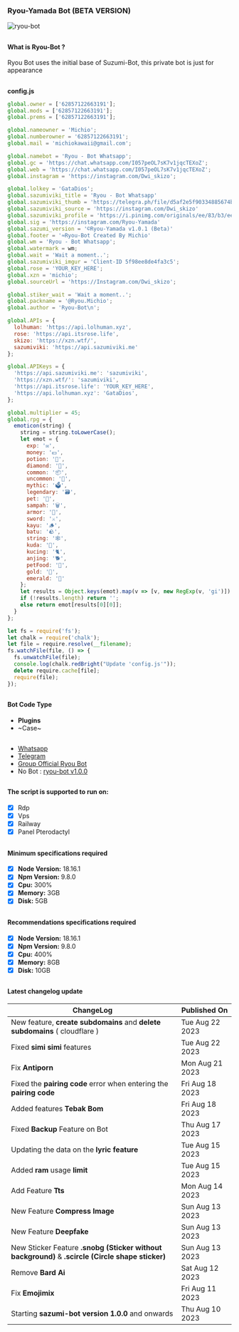 <h3>Ryou-Yamada Bot (BETA VERSION)</h3>

![ryou-bot](https://telegra.ph/file/10a40a757908e0b2888c5.jpg)

##

<h4>What is Ryou-Bot ?</h4>
<p>Ryou Bot uses the initial base of Suzumi-Bot, this private bot is just for appearance </p>

##
<h>**config.js**</h2>

```javascript
global.owner = ['62857122663191'];
global.mods = ['62857122663191'];
global.prems = ['62857122663191'];

global.nameowner = 'Michio';
global.numberowner = '62857122663191';
global.mail = 'michiokawaii@gmail.com';

global.namebot = 'Ryou - Bot Whatsapp';
global.gc = 'https://chat.whatsapp.com/I057peOL7sK7v1jqcTEXoZ';
global.web = 'https://chat.whatsapp.com/I057peOL7sK7v1jqcTEXoZ';
global.instagram = 'https://instagram.com/Dwi_skizo';

global.lolkey = 'GataDios';
global.sazumiviki_title = 'Ryou - Bot Whatsapp'
global.sazumiviki_thumb = 'https://telegra.ph/file/d5af2e5f90334885674b5.jpg'
global.sazumiviki_source = 'https://instagram.com/Dwi_skizo'
global.sazumiviki_profile = 'https://i.pinimg.com/originals/ee/83/b3/ee83b364c152f474b6e85e8b4737462f.jpg'
global.sig = 'https://instagram.com/Ryou-Yamada'
global.sazumi_version = '©Ryou-Yamada v1.0.1 (Beta)'
global.footer = '≈Ryou-Bot Created By Michio'
global.wm = 'Ryou - Bot Whatsapp';
global.watermark = wm;
global.wait = 'Wait a moment..';
global.sazumiviki_imgur = 'Client-ID 5f98ee8de4fa3c5';
global.rose = 'YOUR_KEY_HERE';
global.xzn = 'michio';
global.sourceUrl = 'https://Instagram.com/Dwi_skizo';

global.stiker_wait = 'Wait a moment..';
global.packname = '@Ryou.Michio';
global.author = 'Ryou-Bot\n';

global.APIs = {
  lolhuman: 'https://api.lolhuman.xyz',
  rose: 'https://api.itsrose.life',
  skizo: 'https://xzn.wtf/',
  sazumiviki: 'https://api.sazumiviki.me'
};

global.APIKeys = {
  'https://api.sazumiviki.me': 'sazumiviki',
  'https://xzn.wtf/': 'sazumiviki',
  'https://api.itsrose.life': 'YOUR_KEY_HERE',
  'https://api.lolhuman.xyz': 'GataDios',
};

global.multiplier = 45;
global.rpg = {
  emoticon(string) {
    string = string.toLowerCase();
    let emot = {
      exp: '✉️',
      money: '💵',
      potion: '🥤',
      diamond: '💎',
      common: '📦',
      uncommon: '🎁',
      mythic: '🗳️',
      legendary: '🗃️',
      pet: '🎁',
      sampah: '🗑',
      armor: '🥼',
      sword: '⚔️',
      kayu: '🪵',
      batu: '🪨',
      string: '🕸️',
      kuda: '🐎',
      kucing: '🐈',
      anjing: '🐕',
      petFood: '🍖',
      gold: '👑',
      emerald: '💚'
    };
    let results = Object.keys(emot).map(v => [v, new RegExp(v, 'gi')]).filter(v => v[1].test(string));
    if (!results.length) return '';
    else return emot[results[0][0]];
  }
};

let fs = require('fs');
let chalk = require('chalk');
let file = require.resolve(__filename);
fs.watchFile(file, () => {
  fs.unwatchFile(file);
  console.log(chalk.redBright("Update 'config.js'"));
  delete require.cache[file];
  require(file);
});
```
##

<h4>Bot Code Type</h4>

- <b>Plugins</b>
- ~Case~

##

- [Whatsapp](https://wa.me/+62857122663191)
- [Telegram](https://t.me/michiokawaii)
- [Group Official Ryou Bot](https://chat.whatsapp.com/IsLUDInfrTC4Tv74I96imL)
- No Bot : [ryou-bot v1.0.0](https://wa.me/6285742548496?text=.menu)
##

<h4>The script is supported to run on:</h4>

- [x] Rdp
- [x] Vps
- [x] Railway
- [x] Panel Pterodactyl  

##

<h4>Minimum specifications required</h4>

- [x] **Node Version:** 18.16.1
- [x] **Npm Version:** 9.8.0
- [x] **Cpu:** 300%
- [x] **Memory:** 3GB
- [x] **Disk:** 5GB

##

<h4>Recommendations specifications required</h4>

- [x] **Node Version:** 18.16.1
- [x] **Npm Version:** 9.8.0
- [x] **Cpu:** 400%
- [x] **Memory:** 8GB
- [x] **Disk:** 10GB

##

<h4>Latest changelog update</h4>

| ChangeLog | Published On |
| ----- | ------------ |
|  New feature, **create subdomains** and **delete subdomains** ( cloudflare )| Tue Aug 22 2023 |
|  Fixed **simi simi** features| Tue Aug 22 2023 |
|  Fix **Antiporn**| Mon Aug 21 2023 |
|  Fixed the **pairing code** error when entering the **pairing code**| Fri Aug 18 2023 |
|  Added features **Tebak Bom**| Fri Aug 18 2023 |
|  Fixed **Backup** Feature on Bot| Thu Aug 17 2023 |
|  Updating the data on the **lyric feature**| Tue Aug 15 2023 |
|  Added **ram** usage **limit**| Tue Aug 15 2023 |
|  Add Feature **Tts**| Mon Aug 14 2023 |
|  New Feature **Compress Image**| Sun Aug 13 2023 |
|  New Feature **Deepfake**| Sun Aug 13 2023 |
|  New Sticker Feature **.snobg (Sticker without background)** & **.scircle (Circle shape sticker)**| Sun Aug 13 2023 |
|  Remove **Bard Ai**| Sat Aug 12 2023 |
|  Fix **Emojimix**| Fri Aug 11 2023 |
|  Starting **sazumi-bot version 1.0.0** and onwards| Thu Aug 10 2023 |

